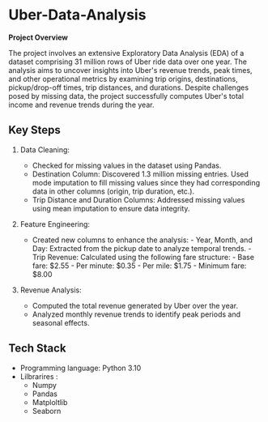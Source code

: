 # Uber-Data-Analysis

**Project Overview**

The project involves an extensive Exploratory Data Analysis (EDA) of a dataset comprising 31 million rows of Uber ride data over one year. The analysis aims to uncover insights into Uber's revenue trends, peak times, and other operational metrics by examining trip origins, destinations, pickup/drop-off times, trip distances, and durations. Despite challenges posed by missing data, the project successfully computes Uber's total income and revenue trends during the year.

## Key Steps
1. Data Cleaning:
    - Checked for missing values in the dataset using Pandas.
    - Destination Column: Discovered 1.3 million missing entries. Used mode imputation to fill missing values since they had corresponding data in other columns (origin, trip duration, etc.).
    - Trip Distance and Duration Columns: Addressed missing values using mean imputation to ensure data integrity.

2. Feature Engineering:
    - Created new columns to enhance the analysis:
          - Year, Month, and Day: Extracted from the pickup date to analyze temporal trends.
          - Trip Revenue: Calculated using the following fare structure:
                - Base fare: $2.55
                - Per minute: $0.35
                - Per mile: $1.75
                - Minimum fare: $8.00

3. Revenue Analysis:
    - Computed the total revenue generated by Uber over the year.
    - Analyzed monthly revenue trends to identify peak periods and seasonal effects.


## Tech Stack
- Programming language: Python 3.10
- Lilbrarires :
    - Numpy
    - Pandas 
    - Matploltlib
    - Seaborn
